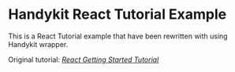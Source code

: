 # Handykit React Tutorial Example

This is a React Tutorial example that have been rewritten with using Handykit wrapper. 

Original tutorial: _[React Getting Started Tutorial](http://facebook.github.io/react/docs/tutorial.html)_
